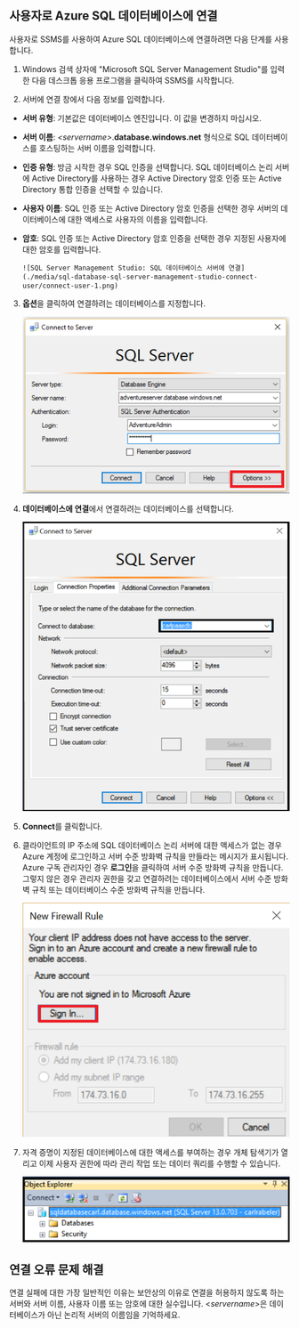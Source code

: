 ## 사용자로 Azure SQL 데이터베이스에 연결

사용자로 SSMS를 사용하여 Azure SQL 데이터베이스에 연결하려면 다음 단계를 사용합니다.

1. Windows 검색 상자에 "Microsoft SQL Server Management Studio"를 입력한 다음 데스크톱 응용 프로그램을 클릭하여 SSMS를 시작합니다.

2. 서버에 연결 창에서 다음 정보를 입력합니다.

- **서버 유형**: 기본값은 데이터베이스 엔진입니다. 이 값을 변경하지 마십시오.
 - **서버 이름**: *&lt;servername>*.**database.windows.net** 형식으로 SQL 데이터베이스를 호스팅하는 서버 이름을 입력합니다.
 - **인증 유형**: 방금 시작한 경우 SQL 인증을 선택합니다. SQL 데이터베이스 논리 서버에 Active Directory를 사용하는 경우 Active Directory 암호 인증 또는 Active Directory 통합 인증을 선택할 수 있습니다.
 - **사용자 이름**: SQL 인증 또는 Active Directory 암호 인증을 선택한 경우 서버의 데이터베이스에 대한 액세스로 사용자의 이름을 입력합니다.
 - **암호**: SQL 인증 또는 Active Directory 암호 인증을 선택한 경우 지정된 사용자에 대한 암호를 입력합니다.
   
       ![SQL Server Management Studio: SQL 데이터베이스 서버에 연결](./media/sql-database-sql-server-management-studio-connect-user/connect-user-1.png)

3. **옵션**을 클릭하여 연결하려는 데이터베이스를 지정합니다.

      ![SQL Server Management Studio: SQL 데이터베이스 서버에 연결](./media/sql-database-sql-server-management-studio-connect-user/connect-user-2.png)
 
4. **데이터베이스에 연결**에서 연결하려는 데이터베이스를 선택합니다.

     ![SQL Server Management Studio: SQL 데이터베이스 서버에 연결](./media/sql-database-sql-server-management-studio-connect-user/connect-user-3.png)

5. **Connect**를 클릭합니다.
 
6. 클라이언트의 IP 주소에 SQL 데이터베이스 논리 서버에 대한 액세스가 없는 경우 Azure 계정에 로그인하고 서버 수준 방화벽 규칙을 만들라는 메시지가 표시됩니다. Azure 구독 관리자인 경우 **로그인**을 클릭하여 서버 수준 방화벽 규칙을 만듭니다. 그렇지 않은 경우 관리자 권한을 갖고 연결하려는 데이터베이스에서 서버 수준 방화벽 규칙 또는 데이터베이스 수준 방화벽 규칙을 만듭니다.
 
      ![SQL Server Management Studio: SQL 데이터베이스 서버에 연결](./media/sql-database-sql-server-management-studio-connect-user/connect-user-4.png)
 
7. 자격 증명이 지정된 데이터베이스에 대한 액세스를 부여하는 경우 개체 탐색기가 열리고 이제 사용자 권한에 따라 관리 작업 또는 데이터 쿼리를 수행할 수 있습니다.
  
      ![SQL Server Management Studio: SQL 데이터베이스 서버에 연결](./media/sql-database-sql-server-management-studio-connect-user/connect-user-5.png)
      
 
## 연결 오류 문제 해결

연결 실패에 대한 가장 일반적인 이유는 보안상의 이유로 연결을 허용하지 않도록 하는 서버와 서버 이름, 사용자 이름 또는 암호에 대한 실수입니다. <*servername*>은 데이터베이스가 아닌 논리적 서버의 이름임을 기억하세요.

<!---HONumber=AcomDC_0629_2016-->
